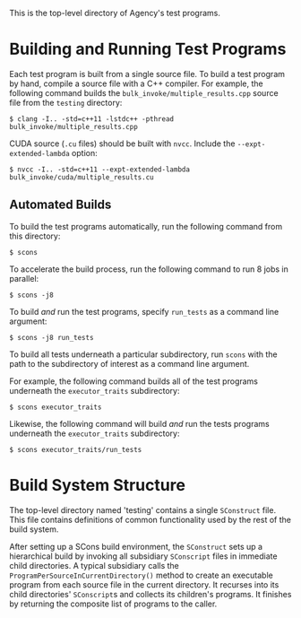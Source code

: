 This is the top-level directory of Agency's test programs.

# Building and Running Test Programs

Each test program is built from a single source file. To build a test program by hand, compile a source file with a C++ compiler. For example, the following command builds the `bulk_invoke/multiple_results.cpp` source file from the `testing` directory:

    $ clang -I.. -std=c++11 -lstdc++ -pthread bulk_invoke/multiple_results.cpp

CUDA source (`.cu` files) should be built with `nvcc`. Include the `--expt-extended-lambda` option:

    $ nvcc -I.. -std=c++11 --expt-extended-lambda bulk_invoke/cuda/multiple_results.cu

## Automated Builds

To build the test programs automatically, run the following command from this directory:

    $ scons

To accelerate the build process, run the following command to run 8 jobs in parallel:

    $ scons -j8

To build *and* run the test programs, specify `run_tests` as a command line argument:

    $ scons -j8 run_tests

To build all tests underneath a particular subdirectory, run `scons` with the path to the subdirectory of interest as a command line argument.

For example, the following command builds all of the test programs underneath the `executor_traits` subdirectory:

    $ scons executor_traits

Likewise, the following command will build *and* run the tests programs underneath the `executor_traits` subdirectory:

    $ scons executor_traits/run_tests

# Build System Structure

The top-level directory named 'testing' contains a single `SConstruct` file. This file contains definitions of common functionality used by the rest of the build system.

After setting up a SCons build environment, the `SConstruct` sets up a hierarchical build by invoking all subsidiary `SConscript` files in immediate child directories. A typical subsidiary
calls the `ProgramPerSourceInCurrentDirectory()` method to create an executable program from each source file in the current directory. It recurses into its child directories' `SConscript`s and collects its children's programs. It finishes by returning the composite list of programs to the caller.

